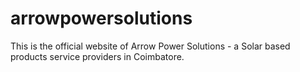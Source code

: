 # arrowpowersolutions
This is the official website of Arrow Power Solutions - a Solar based products service providers in Coimbatore.
